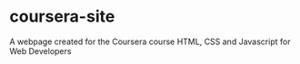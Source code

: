 # coursera-site
A webpage created for the Coursera course HTML, CSS and Javascript for Web Developers
